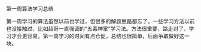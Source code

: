 第一周算法学习总结


第一周学习的算法虽然以前也学过，但很多的解题思路都忘了。一些学习方法以前也没接触过，比如超哥一直强调的“五毒神掌”学习法。方法很重要，路走对了，学习才会更容易。第一周学习的时间有点仓促，总结也很简单，后面争取做好这一块。